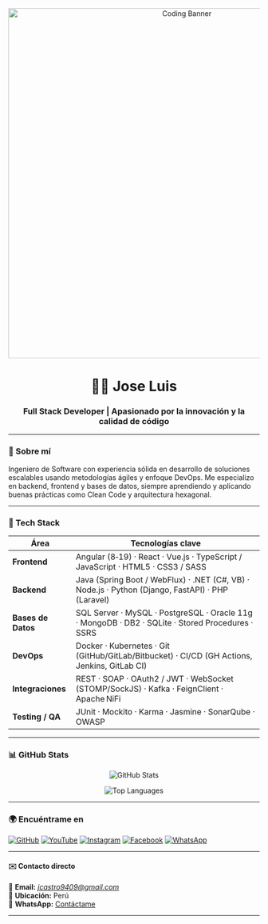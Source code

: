 <div align="center">
  <img src="https://i.imgur.com/your-new-banner.png" alt="Coding Banner" width="700"/>
</div>

<h1 align="center">👨‍💻 Jose Luis</h1>
<h3 align="center">Full Stack Developer | Apasionado por la innovación y la calidad de código</h3>

---

### 🧠 Sobre mí

Ingeniero de Software con experiencia sólida en desarrollo de soluciones escalables usando metodologías ágiles y enfoque DevOps. Me especializo en backend, frontend y bases de datos, siempre aprendiendo y aplicando buenas prácticas como Clean Code y arquitectura hexagonal.

---

### 🚀 Tech Stack

| Área              | Tecnologías clave                                                                                  |
|-------------------|----------------------------------------------------------------------------------------------------|
| **Frontend**      | Angular (8‑19) · React · Vue.js · TypeScript / JavaScript · HTML5 · CSS3 / SASS                    |
| **Backend**       | Java (Spring Boot / WebFlux) · .NET (C#, VB) · Node.js · Python (Django, FastAPI) · PHP (Laravel)  |
| **Bases de Datos**| SQL Server · MySQL · PostgreSQL · Oracle 11g · MongoDB · DB2 · SQLite · Stored Procedures · SSRS    |
| **DevOps**        | Docker · Kubernetes · Git (GitHub/GitLab/Bitbucket) · CI/CD (GH Actions, Jenkins, GitLab CI)       |
| **Integraciones** | REST · SOAP · OAuth2 / JWT · WebSocket (STOMP/SockJS) · Kafka · FeignClient · Apache NiFi          |
| **Testing / QA**  | JUnit · Mockito · Karma · Jasmine · SonarQube · OWASP                                               |

---

### 📊 GitHub Stats

<p align="center">
  <img src="https://github-readme-stats.vercel.app/api?username=JoseCastro94&show_icons=true&theme=dracula" alt="GitHub Stats"/>
</p>
<p align="center">
  <img src="https://github-readme-stats.vercel.app/api/top-langs/?username=JoseCastro94&layout=compact&theme=dracula" alt="Top Languages"/>
</p>

---

### 🌍 Encuéntrame en

[![GitHub](https://img.shields.io/badge/-GitHub-181717?style=flat-square&logo=github)](https://github.com/jose9428)
[![YouTube](https://img.shields.io/badge/-YouTube-FF0000?style=flat-square&logo=youtube)](https://www.youtube.com/channel/UC3IMYvCVDv2nwm_V1OOdrBA/featured)
[![Instagram](https://img.shields.io/badge/-Instagram-E4405F?style=flat-square&logo=instagram)](https://www.instagram.com/jose.luis94822/)
[![Facebook](https://img.shields.io/badge/-Facebook-1877F2?style=flat-square&logo=facebook)](https://www.facebook.com/people/Jose-Luis/100024599944318/)
[![WhatsApp](https://img.shields.io/badge/-WhatsApp-25D366?style=flat-square&logo=whatsapp)](https://wa.me/51935162630)

---

<h4>✉️ Contacto directo</h4>

📧 **Email:** *jcastro9409@gmail.com*  
📍 **Ubicación:** Perú  
📱 **WhatsApp:** [Contáctame](https://wa.me/51935162630)

---
